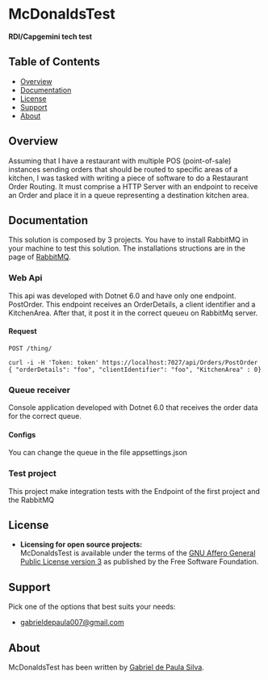 # McDonaldsTest
**RDI/Capgemini tech test**

## Table of Contents

* [Overview](#overview)
* [Documentation](#documentation)
* [License](#license)
* [Support](#support)
* [About](#about)

## Overview

Assuming that I have a restaurant with multiple POS (point-of-sale) instances sending orders that should be routed to specific
areas of a kitchen, I was tasked with writing a piece of software to do a Restaurant Order Routing.
It must comprise a HTTP Server with an endpoint to receive an Order and place it in a queue representing a destination kitchen area.

## Documentation

This solution is composed by 3 projects. 
You have to install RabbitMQ in your machine to test this solution.
The installations structions are in the page of [RabbitMQ](https://www.rabbitmq.com/download.html).

### Web Api
This api was developed with Dotnet 6.0 and have only one endpoint. PostOrder.
This endpoint receives an OrderDetails, a client identifier and a KitchenArea. After that, it post it in the correct queueu on RabbitMq server.
#### Request
`POST /thing/`

    curl -i -H 'Token: token' https://localhost:7027/api/Orders/PostOrder
    { "orderDetails": "foo", "clientIdentifier": "foo", "KitchenArea" : 0}
    
### Queue receiver
Console application developed with Dotnet 6.0 that receives the order data for the correct queue.
#### Configs
You can change the queue in the file appsettings.json

### Test project
This project make integration tests with the Endpoint of the first project and the RabbitMQ

## License

* **Licensing for open source projects:**  
  McDonaldsTest is available under the terms of the [GNU Affero General Public License version 3](http://www.gnu.org/licenses/agpl-3.0.html) as published by the Free Software Foundation.

## Support

Pick one of the options that best suits your needs:
* [gabrieldepaula007@gmail.com](mailto:gabrieldepaula007@gmail.com)

## About

McDonaldsTest has been written by [Gabriel de Paula Silva](https://www.linkedin.com/in/gabriel-depaula16/).
